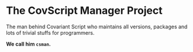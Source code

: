 # The CovScript Manager Project

The man behind Covariant Script who maintains all versions, packages and lots of trivial stuffs for programmers.

**We call him `csman`.**

